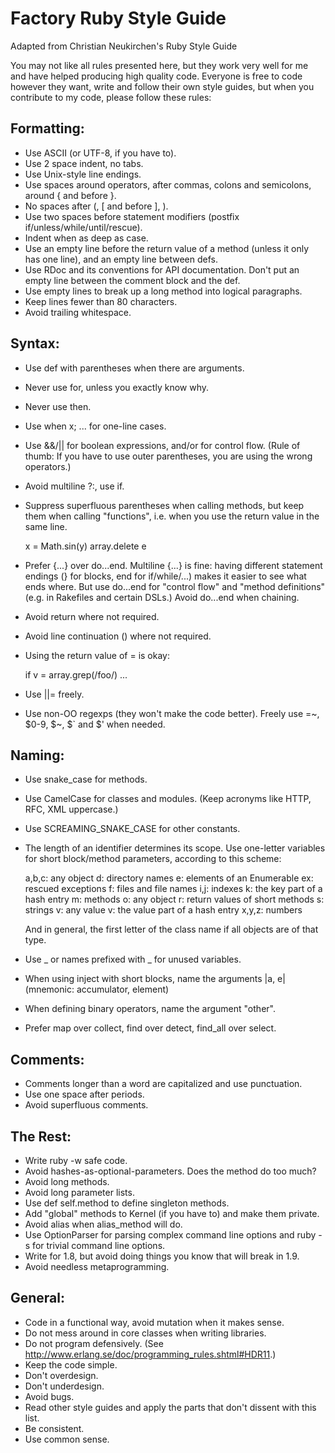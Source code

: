 
# Factory Ruby Style Guide

Adapted from Christian Neukirchen's Ruby Style Guide

You may not like all rules presented here, but they work very well for me and have helped producing high quality code. Everyone is free to code however they want, write and follow their own style guides, but when you contribute to my code, please follow these rules:


## Formatting:

- Use ASCII (or UTF-8, if you have to).
- Use 2 space indent, no tabs.
- Use Unix-style line endings.
- Use spaces around operators, after commas, colons and semicolons, around { and before }.
- No spaces after (, [ and before ], ).
- Use two spaces before statement modifiers (postfix if/unless/while/until/rescue).
- Indent when as deep as case.
- Use an empty line before the return value of a method (unless it only has one line), and an empty line between defs.
- Use RDoc and its conventions for API documentation.  Don't put an empty line between the comment block and the def.
- Use empty lines to break up a long method into logical paragraphs.
- Keep lines fewer than 80 characters.
- Avoid trailing whitespace.


## Syntax:

- Use def with parentheses when there are arguments.
- Never use for, unless you exactly know why.
- Never use then.
- Use when x; ... for one-line cases.
- Use &&/|| for boolean expressions, and/or for control flow.  (Rule of thumb: If you have to use outer parentheses, you are using the wrong operators.)
- Avoid multiline ?:, use if.
- Suppress superfluous parentheses when calling methods, but keep them when calling "functions", i.e. when you use the return value in the same line.

    x = Math.sin(y)
    array.delete e

- Prefer {...} over do...end.  Multiline {...} is fine: having different statement endings (} for blocks, end for if/while/...) makes it easier to see what ends where.  But use do...end for "control flow" and "method definitions" (e.g. in Rakefiles and certain DSLs.)  Avoid do...end when chaining.
- Avoid return where not required.
- Avoid line continuation (\) where not required.
- Using the return value of = is okay:

    if v = array.grep(/foo/) ...

- Use ||= freely.
- Use non-OO regexps (they won't make the code better).  Freely use =~, $0-9, $~, $` and $' when needed.


## Naming:

- Use snake_case for methods.
- Use CamelCase for classes and modules.  (Keep acronyms like HTTP, RFC, XML uppercase.)
- Use SCREAMING_SNAKE_CASE for other constants.
- The length of an identifier determines its scope.  Use one-letter variables for short block/method parameters, according to this scheme:

    a,b,c: any object
    d: directory names
    e: elements of an Enumerable
    ex: rescued exceptions
    f: files and file names
    i,j: indexes
    k: the key part of a hash entry
    m: methods
    o: any object
    r: return values of short methods
    s: strings
    v: any value
    v: the value part of a hash entry
    x,y,z: numbers

  And in general, the first letter of the class name if all objects
  are of that type.

- Use _ or names prefixed with _ for unused variables.
- When using inject with short blocks, name the arguments |a, e| (mnemonic: accumulator, element)
- When defining binary operators, name the argument "other".
- Prefer map over collect, find over detect, find_all over select.


## Comments:

- Comments longer than a word are capitalized and use punctuation.
- Use one space after periods.
- Avoid superfluous comments.


## The Rest:

- Write ruby -w safe code.
- Avoid hashes-as-optional-parameters.  Does the method do too much?
- Avoid long methods.
- Avoid long parameter lists.
- Use def self.method to define singleton methods.
- Add "global" methods to Kernel (if you have to) and make them private.
- Avoid alias when alias_method will do.
- Use OptionParser for parsing complex command line options and ruby -s for trivial command line options.
- Write for 1.8, but avoid doing things you know that will break in 1.9.
- Avoid needless metaprogramming.


## General:

- Code in a functional way, avoid mutation when it makes sense.
- Do not mess around in core classes when writing libraries.
- Do not program defensively. (See http://www.erlang.se/doc/programming_rules.shtml#HDR11.)
- Keep the code simple.
- Don't overdesign.
- Don't underdesign.
- Avoid bugs.
- Read other style guides and apply the parts that don't dissent with this list.
- Be consistent.
- Use common sense.


